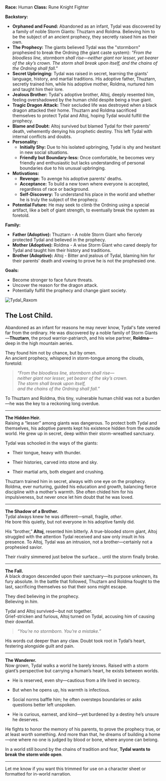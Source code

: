 **Race:** Human
**Class:** Rune Knight Fighter

**Backstory:**

* **Orphaned and Found:** Abandoned as an infant, Tydal was discovered by a family of noble Storm Giants: Thuztarn and Roldma. Believing him to be the subject of an ancient prophecy, they secretly raised him as their own.
* **The Prophecy:** The giants believed Tydal was the "stormborn" prophesied to break the Ordning (the giant caste system): *"From the bloodless line, stormborn shall rise—neither giant nor lesser, yet bearer of the sky’s crown. The storm shall break upon itself, and the chains of the Ordning shall fall."*
* **Secret Upbringing:** Tydal was raised in secret, learning the giants' language, history, and martial traditions. His adoptive father, Thuztarn, secretly trained him, while his adoptive mother, Roldma, nurtured him and taught him their lore.
* **Jealous Brother:** Tydal's adoptive brother, Altoj, deeply resented him, feeling overshadowed by the human child despite being a true giant.
* **Tragic Dragon Attack:** Their secluded life was destroyed when a black dragon attacked their home. Thuztarn and Roldma sacrificed themselves to protect Tydal and Altoj, hoping Tydal would fulfill the prophecy.
* **Blame and Doubt:** Altoj survived but blamed Tydal for their parents' death, vehemently denying his prophetic destiny. This left Tydal with internal conflicts and doubts.
* **Personality:**
    * **Initially Shy:** Due to his isolated upbringing, Tydal is shy and hesitant in new social situations.
    * **Friendly but Boundary-less:** Once comfortable, he becomes very friendly and enthusiastic but lacks understanding of personal boundaries due to his unusual upbringing.
* **Motivations:**
    * **Revenge:** To avenge his adoptive parents' deaths.
    * **Acceptance:** To build a new town where everyone is accepted, regardless of race or background.
    * **Self-Discovery:** To understand his place in the world and whether he is truly the subject of the prophecy.
* **Potential Future:** He may seek to climb the Ordning using a special artifact, like a belt of giant strength, to eventually break the system as foretold.

**Family:**

* **Father (Adoptive):** Thuztarn - A noble Storm Giant who fiercely protected Tydal and believed in the prophecy.
* **Mother (Adoptive):** Roldma - A wise Storm Giant who cared deeply for Tydal and taught him their history and traditions.
* **Brother (Adoptive):** Altoj - Bitter and jealous of Tydal, blaming him for their parents' death and vowing to prove he is not the prophesied one.

**Goals:**

* Become stronger to face future threats.
* Uncover the reason for the dragon attack.
* Potentially fulfill the prophecy and change giant society.

![Tydal_Raxom](https://github.com/user-attachments/assets/d48bb8d2-efb3-47b2-bc7a-38bac8cde3c0)

## **The Lost Child.**  
Abandoned as an infant for reasons he may never know, Tydal's fate veered far from the ordinary. He was discovered by a noble family of Storm Giants—**Thuztarn**, the proud warrior-patriarch, and his wise partner, **Roldma**—deep in the high mountain aeries.

They found him not by chance, but by omen.  
An ancient prophecy, whispered in storm-tongue among the clouds, foretold:

> _“From the bloodless line, stormborn shall rise—  
> neither giant nor lesser, yet bearer of the sky’s crown.  
> The storm shall break upon itself,  
> and the chains of the Ordning shall fall.”_

To Thuztarn and Roldma, this tiny, vulnerable human child was not a burden—he was the key to a reckoning long overdue.

---

**The Hidden Heir.**  
Raising a “lesser” among giants was dangerous. To protect both Tydal and themselves, his adoptive parents kept his existence hidden from the outside world. He grew up in secret, deep within their storm-wreathed sanctuary.

Tydal was schooled in the ways of the giants:

- Their tongue, heavy with thunder.
    
- Their histories, carved into stone and sky.
    
- Their martial arts, both elegant and crushing.
    

Thuztarn trained him in secret, always with one eye on the prophecy. Roldma, ever nurturing, guided his education and growth, balancing fierce discipline with a mother’s warmth. She often chided him for his impulsiveness, but never once let him doubt that he was loved.

---

**The Shadow of a Brother.**  
Tydal always knew he was different—small, fragile, _other_.  
He bore this quietly, but not everyone in his adoptive family did.

His “brother,” **Altoj**, resented him bitterly. A true-blooded storm giant, Altoj struggled with the attention Tydal received and saw only insult in his presence. To Altoj, Tydal was an intrusion, not a brother—certainly not a prophesied savior.

Their rivalry simmered just below the surface… until the storm finally broke.

---

**The Fall.**  
A black dragon descended upon their sanctuary—its purpose unknown, its fury absolute. In the battle that followed, Thuztarn and Roldma fought to the last, sacrificing themselves so that their sons might escape.

They died believing in the prophecy.  
Believing in _him_.

Tydal and Altoj survived—but not together.  
Grief-stricken and furious, Altoj turned on Tydal, accusing him of causing their downfall.

> _“You’re no stormborn. You’re a mistake.”_

His words cut deeper than any claw. Doubt took root in Tydal’s heart, festering alongside guilt and pain.

---

**The Wanderer.**  
Now grown, Tydal walks a world he barely knows. Raised with a storm giant’s perspective but carrying a human’s heart, he exists between worlds.

- He is reserved, even shy—cautious from a life lived in secrecy.
    
- But when he opens up, his warmth is infectious.
    
- Social norms baffle him; he often oversteps boundaries or asks questions better left unspoken.
    
- He is curious, earnest, and kind—yet burdened by a destiny he’s unsure he deserves.
    

He fights to honor the memory of his parents, to prove the prophecy true, or at least _worth_ something. And more than that, he dreams of building a home—one where no one is judged by blood or bone, where anyone can belong.

In a world still bound by the chains of tradition and fear, **Tydal wants to break the storm wide open**.

---

Let me know if you want this trimmed for use on a character sheet or formatted for in-world narration.

